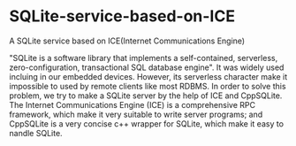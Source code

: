# SQLite-service-based-on-ICE
A SQLite service based on ICE(Internet Communications Engine)

"SQLite is a software library that implements a self-contained, serverless, zero-configuration, transactional SQL database engine". It was widely used incluing in our embedded devices.
However, its serverless character make it impossible to used by remote clients like most RDBMS. In order to solve this problem, we try to make a SQLite server by the help of ICE and CppSQLite. 
The Internet Communications Engine (ICE) is a comprehensive RPC framework, which make it very suitable to write server programs; and CppSQLite is a very concise c++ wrapper for SQLite, which make it easy to nandle SQLite.
